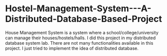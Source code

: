 # Hostel-Management-System---A-Distributed-Database-Based-Project
House Management System is a system where a school/college/university can manage their houses/hostels/halls. I did this project in my distributed database system lab. There are not many functionalities available in this project. I just tried to implement the idea of distributed database.
